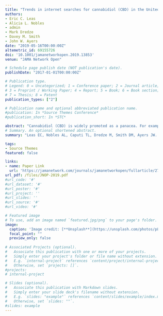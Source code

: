 ```yaml
---
title: "Trends in internet searches for cannabidiol (CBD) in the United States"
authors:
- Eric C. Leas 
- Alicia L. Nobles 
- admin
- Mark Dredze 
- Davey M. Smith 
- John W. Ayers
date: "2019-05-16T00:00:00Z"
altemetric_id: 69155726
doi: '10.1001/jamanetworkopen.2019.13853'
venue: "JAMA Network Open"

# Schedule page publish date (NOT publication's date). 
publishDate: "2017-01-01T00:00:00Z"

# Publication type.
# Legend: 0 = Uncategorized; 1 = Conference paper; 2 = Journal article;
# 3 = Preprint / Working Paper; 4 = Report; 5 = Book; 6 = Book section;
# 7 = Thesis; 8 = Patent 
publication_types: ["2"]

# Publication name and optional abbreviated publication name. 
#publication: In *Source Themes Conference*
#publication_short: In *STC*

abstract: "Cannabidiol (CBD) is widely promoted as a panacea. For example, the cannabis brand MedMen claims CBD treats acne, anxiety, opioid addiction, pain, and menstrual problems.1 However, the US Food and Drug Administration has only approved highly purified CBD (Epidiolex) for treating epilepsy. To our knowledge, there is currently no population-focused surveillance of public interest in CBD. Consequently, many question whether CBD should be prioritized by public health leaders and regulators. This article describes public interest in CBD within the United States."
# Summary. An optional shortened abstract.
summary: "Leas EC, Nobles AL, Caputi TL, Dredze M, Smith DM, Ayers JW. Trends in Internet Searches for Cannabidiol (CBD) in the United States. JAMA Network Open. Published online October 24, 2019."

tags:
- Source Themes
featured: false

links:
- name: Paper Link
  url: 'https://jamanetwork.com/journals/jamanetworkopen/fullarticle/2753393'
url_pdf: /files/JNOP-2019.pdf
#url_code: '#'
#url_dataset: '#'
#url_poster: '#'
#url_project: ''
#url_slides: ''
#url_source: '#'
#url_video: '#'

# Featured image
# To use, add an image named `featured.jpg/png` to your page's folder. 
image:
  caption: 'Image credit: [**Unsplash**](https://unsplash.com/photos/pLCdAaMFLTE)'
  focal_point: ""
  preview_only: false
 
# Associated Projects (optional).
#   Associate this publication with one or more of your projects.
#   Simply enter your project's folder or file name without extension.
#   E.g. `internal-project` references `content/project/internal-project/index.md`.
#   Otherwise, set `projects: []`.
#projects:
# internal-project

# Slides (optional).
#   Associate this publication with Markdown slides.
#   Simply enter your slide deck's filename without extension.
#   E.g. `slides: "example"` references `content/slides/example/index.md`.
#   Otherwise, set `slides: ""`.
#slides: example
---
```


